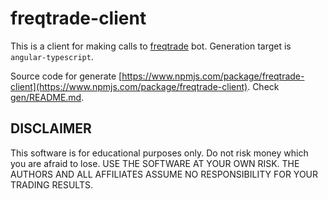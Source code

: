 # freqtrade-client

This is a client for making calls to [freqtrade](https://www.freqtrade.io/) bot. Generation target is `angular-typescript`.

Source code for generate [https://www.npmjs.com/package/freqtrade-client](https://www.npmjs.com/package/freqtrade-client). Check [gen/README.md](gen/README.md).


## DISCLAIMER

This software is for educational purposes only. Do not risk money which you are afraid to lose. USE THE SOFTWARE AT YOUR OWN RISK. THE AUTHORS AND ALL AFFILIATES ASSUME NO RESPONSIBILITY FOR YOUR TRADING RESULTS.
